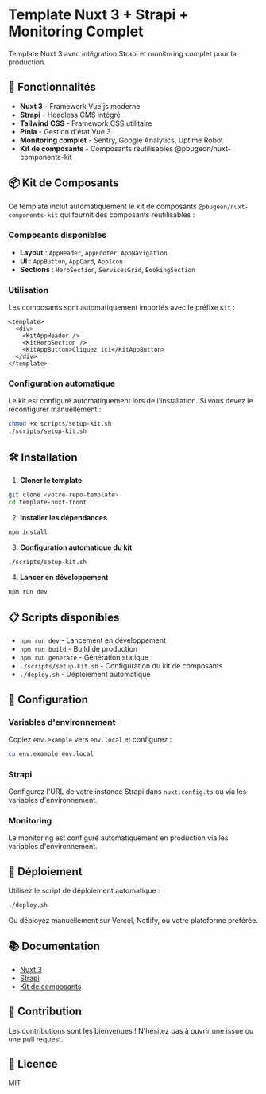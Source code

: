 # Template Nuxt 3 + Strapi + Monitoring Complet

Template Nuxt 3 avec intégration Strapi et monitoring complet pour la production.

## 🚀 Fonctionnalités

- **Nuxt 3** - Framework Vue.js moderne
- **Strapi** - Headless CMS intégré
- **Tailwind CSS** - Framework CSS utilitaire
- **Pinia** - Gestion d'état Vue 3
- **Monitoring complet** - Sentry, Google Analytics, Uptime Robot
- **Kit de composants** - Composants réutilisables @pbugeon/nuxt-components-kit

## 📦 Kit de Composants

Ce template inclut automatiquement le kit de composants `@pbugeon/nuxt-components-kit` qui fournit des composants réutilisables :

### Composants disponibles

- **Layout** : `AppHeader`, `AppFooter`, `AppNavigation`
- **UI** : `AppButton`, `AppCard`, `AppIcon`
- **Sections** : `HeroSection`, `ServicesGrid`, `BookingSection`

### Utilisation

Les composants sont automatiquement importés avec le préfixe `Kit` :

```vue
<template>
  <div>
    <KitAppHeader />
    <KitHeroSection />
    <KitAppButton>Cliquez ici</KitAppButton>
  </div>
</template>
```

### Configuration automatique

Le kit est configuré automatiquement lors de l'installation. Si vous devez le reconfigurer manuellement :

```bash
chmod +x scripts/setup-kit.sh
./scripts/setup-kit.sh
```

## 🛠️ Installation

1. **Cloner le template**
```bash
git clone <votre-repo-template>
cd template-nuxt-front
```

2. **Installer les dépendances**
```bash
npm install
```

3. **Configuration automatique du kit**
```bash
./scripts/setup-kit.sh
```

4. **Lancer en développement**
```bash
npm run dev
```

## 📋 Scripts disponibles

- `npm run dev` - Lancement en développement
- `npm run build` - Build de production
- `npm run generate` - Génération statique
- `./scripts/setup-kit.sh` - Configuration du kit de composants
- `./deploy.sh` - Déploiement automatique

## 🔧 Configuration

### Variables d'environnement

Copiez `env.example` vers `env.local` et configurez :

```bash
cp env.example env.local
```

### Strapi

Configurez l'URL de votre instance Strapi dans `nuxt.config.ts` ou via les variables d'environnement.

### Monitoring

Le monitoring est configuré automatiquement en production via les variables d'environnement.

## 🚀 Déploiement

Utilisez le script de déploiement automatique :

```bash
./deploy.sh
```

Ou déployez manuellement sur Vercel, Netlify, ou votre plateforme préférée.

## 📚 Documentation

- [Nuxt 3](https://nuxt.com/docs)
- [Strapi](https://docs.strapi.io/)
- [Kit de composants](https://github.com/paulbugeon/nuxt-components-kit)

## 🤝 Contribution

Les contributions sont les bienvenues ! N'hésitez pas à ouvrir une issue ou une pull request.

## 📄 Licence

MIT

